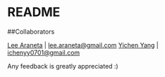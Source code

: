 # README

##Collaborators

[Lee Araneta](https://github.com/leearaneta/) | lee.araneta@gmail.com
[Yichen Yang](https://github.com/yicheny001/) | ichenyy0701@gmail.com

Any feedback is greatly appreciated :)
